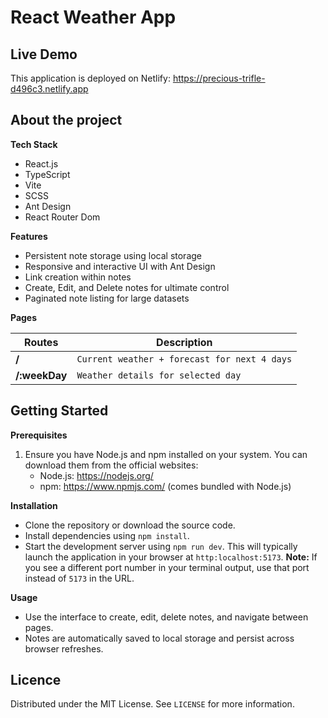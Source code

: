 # React Weather App

## Live Demo

This application is deployed on Netlify: https://precious-trifle-d496c3.netlify.app
 
## About the project

**Tech Stack**
 - React.js
 - TypeScript
 - Vite
 - SCSS
 - Ant Design
 - React Router Dom

 **Features**
 - Persistent note storage using local storage
 - Responsive and interactive UI with Ant Design
 - Link creation within notes
 - Create, Edit, and Delete notes for ultimate control
 - Paginated note listing for large datasets

 **Pages**

|Routes                     |Description                                 |
|---------------------------|--------------------------------------------|
|**/**                      |`Current weather + forecast for next 4 days`|
|**/:weekDay**              |`Weather details for selected day`          |

## Getting Started

**Prerequisites**

1. Ensure you have Node.js and npm installed on your system. You can download them from the official websites:
    - Node.js: https://nodejs.org/
    - npm: https://www.npmjs.com/ (comes bundled with Node.js)

**Installation**
 - Clone the repository or download the source code.
 - Install dependencies using `npm install`.
 - Start the development server using `npm run dev`. This will typically launch the application in your browser at `http:localhost:5173`.
 **Note:** If you see a different port number in your terminal output, use that port instead of `5173` in the URL.

**Usage**
 - Use the interface to create, edit, delete notes, and navigate between pages.
 - Notes are automatically saved to local storage and persist across browser refreshes.

## Licence

Distributed under the MIT License. See `LICENSE` for more information.